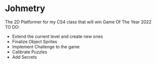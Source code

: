 # Johmetry
 The 2D Platformer for my CS4 class that will win Game Of The Year 2022
 TO DO:
 - Extend the current level and create new ones
 - Finalize Object Sprites
 - Implement Challenge to the game
 - Calibrate Puzzles
 - Add Secrets
